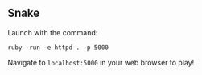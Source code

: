 ## Snake
Launch with the command:
```
ruby -run -e httpd . -p 5000
```
Navigate to `localhost:5000` in your web browser to play!